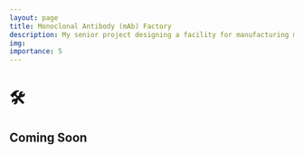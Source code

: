```yaml
---
layout: page
title: Monoclonal Antibody (mAb) Factory
description: My senior project designing a facility for manufacturing mAbs.
img: 
importance: 5
---
```


# 🛠️
## Coming Soon